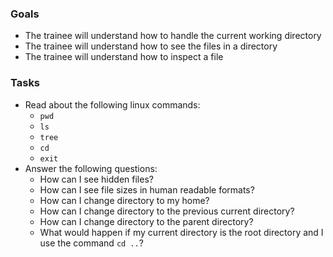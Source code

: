 
### Goals
- The trainee will understand how to handle the current working directory
- The trainee will understand how to see the files in a directory
- The trainee will understand how to inspect a file

### Tasks
- Read about the following linux commands:
  - `pwd`
  - `ls`
  - `tree`
  - `cd`
  - `exit`
- Answer the following questions:
  - How can I see hidden files?
  - How can I see file sizes in human readable formats?
  - How can I change directory to my home?
  - How can I change directory to the previous current directory?
  - How can I change directory to the parent directory?
  - What would happen if my current directory is the root directory and I use the command `cd ..`?
